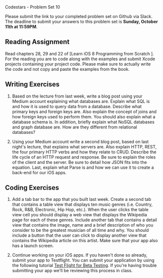 Codestars - Problem Set 10

Please submit the link to your completed problem set on Github via Slack. The deadline to submit your answers to this problem set is **Sunday, October 11th at 11:59PM**.

## Reading Assignment
Read chapters 28, 29 and 22 of [Learn iOS 8 Programming from Scratch ]. For the reading you are to code along with the examples and submit Xcode projects containing your project code. Please make sure to actually write the code and not copy and paste the examples from the book.

## Writing Exercises
1) Based on the lecture from last week, write a blog post using your Medium account explaining what databases are. Explain what SQL is and how it is used to query data from a database. Describe what primary keys and foreign keys are. Also explain the concept of joins and how foreign keys used to perform them. You should also explain what a database schema is. In addition, briefly explain what NoSQL databases and graph database are. How are they different from relational databases?

2) Using your Medium account write a second blog post, based on last night's lecture, that explains what servers are. Also explain HTTP, REST, the four primary HTTP verbs and how they relate to CRUD. Describe the life cycle of an HTTP request and response. Be sure to explain the roles of the client and the server. Be sure to detail how JSON fits into the equation. Last, explain what Parse is and how we can use it to create a back-end for our iOS apps.

## Coding Exercises
1) Add a tab bar to the app that you built last week. Create a second tab that contains a table view that displays ten music genres (i.e. Country, Rock, R&B, Electronic, Hip Hop, etc.). When the user clicks the table view cell you should display a web view that displays the Wikipedia page for each of these genres. Include another tab that contains a detail view that contains the image, name and a brief description of who you consider to be the greatest musician of all time and why. You should include a button that the user can click to display another view that contains the Wikipedia article on this artist. Make sure that your app also has a launch screen.

2) Continue working on your iOS apps. If you haven't done so already, submit your app to Testflight. You can submit your application by using the following tutorial [Test Flight for Beta Testing](http://www.raywenderlich.com/101790/ios-beta-testing-with-testflight-tutorial). If you're having trouble submitting your app we'll be reviewing this process in class.
